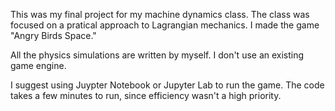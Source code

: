 This was my final project for my machine dynamics class. The class was focused on a pratical approach to Lagrangian mechanics. I made the game "Angry Birds Space." 

All the physics simulations are written by myself. I don't use an existing game engine. 

I suggest using Juypter Notebook or Jupyter Lab to run the game. The code takes a few minutes to run, since efficiency wasn't a high priority.  

